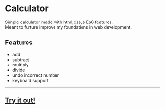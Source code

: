 # Calculator
Simple calculator made with html,css,js Es6 features.<br>
Meant to furture improve my foundations in web development.
## Features
* add
* subtract
* multiply
* divide
* undo incorrect number
* keyboard support
---
## [Try it out!](https://newohtwo.github.io/calculator/)




